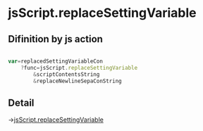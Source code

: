 # jsScript.replaceSettingVariable

## Difinition by js action

```js.js

var=replacedSettingVariableCon
	?func=jsScript.replaceSettingVariable
		&scriptContentsString
		&replaceNewlineSepaConString
```

## Detail

->[jsScript.replaceSettingVariable](https://github.com/puutaro/CommandClick/blob/master/md/developer/js_interface/details/edit/JsScript/replaceSettingVariable.md)
